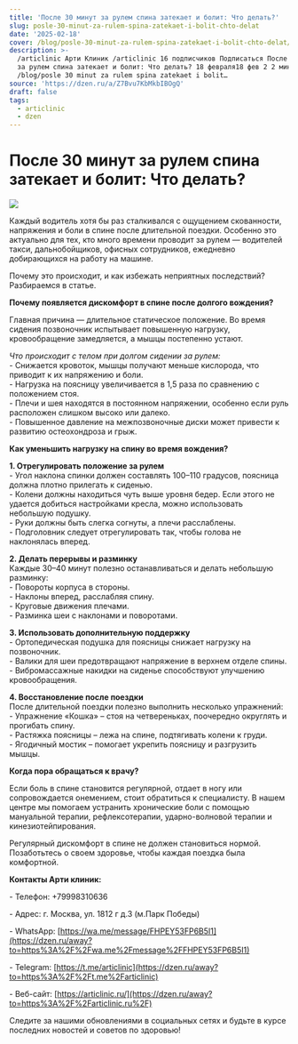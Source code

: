 ```yaml
---
title: 'После 30 минут за рулем спина затекает и болит: Что делать?'
slug: posle-30-minut-za-rulem-spina-zatekaet-i-bolit-chto-delat
date: '2025-02-18'
cover: /blog/posle-30-minut-za-rulem-spina-zatekaet-i-bolit-chto-delat/cover.jpg
description: >-
  /articlinic Арти Клиник /articlinic 16 подписчиков Подписаться После 30 минут
  за рулем спина затекает и болит: Что делать? 18 февраля18 фев 2 2 мин
  /blog/posle 30 minut za rulem spina zatekaet i bolit…
source: 'https://dzen.ru/a/Z7Bvu7KbMkbIBOgQ'
draft: false
tags:
  - articlinic
  - dzen
---
```


# После 30 минут за рулем спина затекает и болит: Что делать?

![](/blog/posle-30-minut-za-rulem-spina-zatekaet-i-bolit-chto-delat/img-0.jpg)

Каждый водитель хотя бы раз сталкивался с ощущением скованности, напряжения и боли в спине после длительной поездки. Особенно это актуально для тех, кто много времени проводит за рулем — водителей такси, дальнобойщиков, офисных сотрудников, ежедневно добирающихся на работу на машине.

Почему это происходит, и как избежать неприятных последствий? Разбираемся в статье.  
  
**Почему появляется дискомфорт в спине после долгого вождения?**  
  
Главная причина — длительное статическое положение. Во время сидения позвоночник испытывает повышенную нагрузку, кровообращение замедляется, а мышцы постепенно устают.  
  
_Что происходит с телом при долгом сидении за рулем:_  
\- Снижается кровоток, мышцы получают меньше кислорода, что приводит к их напряжению и боли.  
\- Нагрузка на поясницу увеличивается в 1,5 раза по сравнению с положением стоя.  
\- Плечи и шея находятся в постоянном напряжении, особенно если руль расположен слишком высоко или далеко.  
\- Повышенное давление на межпозвоночные диски может привести к развитию остеохондроза и грыж.  
  
**Как уменьшить нагрузку на спину во время вождения?**  
  
**1\. Отрегулировать положение за рулем**  
\- Угол наклона спинки должен составлять 100–110 градусов, поясница должна плотно прилегать к сиденью.  
\- Колени должны находиться чуть выше уровня бедер. Если этого не удается добиться настройками кресла, можно использовать небольшую подушку.  
\- Руки должны быть слегка согнуты, а плечи расслаблены.  
\- Подголовник следует отрегулировать так, чтобы голова не наклонялась вперед.  
  
**2\. Делать перерывы и разминку**  
Каждые 30–40 минут полезно останавливаться и делать небольшую разминку:  
\- Повороты корпуса в стороны.  
\- Наклоны вперед, расслабляя спину.  
\- Круговые движения плечами.  
\- Разминка шеи с наклонами и поворотами.  
  
**3\. Использовать дополнительную поддержку**  
\- Ортопедическая подушка для поясницы снижает нагрузку на позвоночник.  
\- Валики для шеи предотвращают напряжение в верхнем отделе спины.  
\- Вибромассажные накидки на сиденье способствуют улучшению кровообращения.  
  
**4\. Восстановление после поездки**  
После длительной поездки полезно выполнить несколько упражнений:  
\- Упражнение «Кошка» – стоя на четвереньках, поочередно округлять и прогибать спину.  
\- Растяжка поясницы – лежа на спине, подтягивать колени к груди.  
\- Ягодичный мостик – помогает укрепить поясницу и разгрузить мышцы.  
  
**Когда пора обращаться к врачу?**  
  
Если боль в спине становится регулярной, отдает в ногу или сопровождается онемением, стоит обратиться к специалисту. В нашем центре мы помогаем устранить хронические боли с помощью мануальной терапии, рефлексотерапии, ударно-волновой терапии и кинезиотейпирования.  
  
Регулярный дискомфорт в спине не должен становиться нормой. Позаботьтесь о своем здоровье, чтобы каждая поездка была комфортной.

**Контакты Арти клиник:**

\- Телефон: +79998310636

\- Адрес: г. Москва, ул. 1812 г д.3 (м.Парк Победы)

\- WhatsApp: [https://wa.me/message/FHPEY53FP6B5I1](https://dzen.ru/away?to=https%3A%2F%2Fwa.me%2Fmessage%2FFHPEY53FP6B5I1)

\- Telegram: [https://t.me/articlinic](https://dzen.ru/away?to=https%3A%2F%2Ft.me%2Farticlinic)

\- Веб-сайт: [https://articlinic.ru/](https://dzen.ru/away?to=https%3A%2F%2Farticlinic.ru%2F)

Следите за нашими обновлениями в социальных сетях и будьте в курсе последних новостей и советов по здоровью!